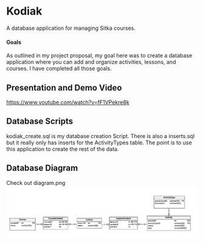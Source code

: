 # Kodiak
A database application for managing Sitka courses.

#### Goals
As outlined in my project proposal, my goal here was to create a database application where you can add and organize activities, lessons, and courses. I have completed all those goals.

## Presentation and Demo Video
https://www.youtube.com/watch?v=fF1VPekre8k

## Database Scripts
kodiak_create.sql is my database creation Script.
There is also a inserts.sql but it really only has inserts for the ActivityTypes table. 
The point is to use this application to create the rest of the data.

## Database Diagram
Check out diagram.png
![Sitka Database Diagram](https://github.com/joelpeckham/Kodiak/blob/master/diagram.png?raw=true)
